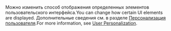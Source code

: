 <span data-ttu-id="e0220-101">Можно изменить способ отображения определенных элементов пользовательского интерфейса.</span><span class="sxs-lookup"><span data-stu-id="e0220-101">You can change how certain UI elements are displayed.</span></span> <span data-ttu-id="e0220-102">Дополнительные сведения см. в разделе [Персонализация пользователя](../ui-user-personalization.md).</span><span class="sxs-lookup"><span data-stu-id="e0220-102">For more information, see [User Personalization](../ui-user-personalization.md).</span></span>
